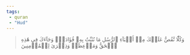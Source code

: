 ```yaml
---
tags: 
 - quran 
 - "Hud"
---
```


> وَكُلّٗا نَّقُصُّ عَلَيۡكَ مِنۡ أَنۢبَآءِ ٱلرُّسُلِ مَا نُثَبِّتُ بِهِۦ فُؤَادَكَۚ وَجَآءَكَ فِي هَٰذِهِ ٱلۡحَقُّ وَمَوۡعِظَةٞ وَذِكۡرَىٰ لِلۡمُؤۡمِنِينَ
